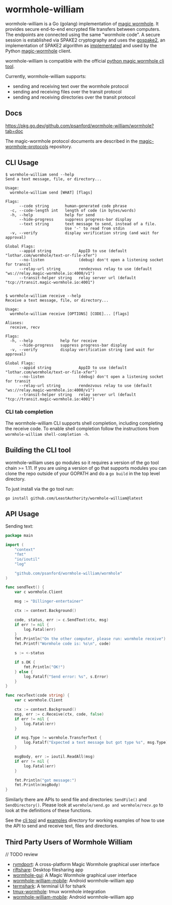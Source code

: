 # wormhole-william

wormhole-william is a Go (golang) implementation of [magic wormhole](https://magic-wormhole.readthedocs.io/en/latest/). It provides secure end-to-end encrypted file transfers between computers. The endpoints are connected using the same "wormhole code". A secure session is established via SPAKE2 cryptography and uses the [gospake2](https://salsa.debian.org/vasudev/gospake2), an implementation of SPAKE2 algorithm as [implementated](https://github.com/warner/python-spake2) and used by the Python [magic-wormhole](https://github.com/magic-wormhole/magic-wormhole) client. 

wormhole-william is compatible with the official [python magic wormhole cli tool](https://github.com/warner/magic-wormhole).

Currently, wormhole-william supports:
- sending and receiving text over the wormhole protocol
- sending and receiving files over the transit protocol
- sending and receiving directories over the transit protocol

## Docs

https://pkg.go.dev/github.com/psanford/wormhole-william/wormhole?tab=doc

The magic-wormhole protocol documents are described in the [magic-wormhole-protocols](https://github.com/magic-wormhole/magic-wormhole-protocols) repository.

## CLI Usage

```
$ wormhole-william send --help
Send a text message, file, or directory...

Usage:
  wormhole-william send [WHAT] [flags]

Flags:
      --code string       human-generated code phrase
  -c, --code-length int   length of code (in bytes/words)
  -h, --help              help for send
      --hide-progress     suppress progress-bar display
      --text string       text message to send, instead of a file.
                          Use '-' to read from stdin
  -v, --verify            display verification string (and wait for approval)

Global Flags:
      --appid string            AppID to use (default "lothar.com/wormhole/text-or-file-xfer")
      --no-listen               (debug) don't open a listening socket for transit
      --relay-url string        rendezvous relay to use (default "ws://relay.magic-wormhole.io:4000/v1")
      --transit-helper string   relay server url (default "tcp://transit.magic-wormhole.io:4001")


$ wormhole-william receive --help
Receive a text message, file, or directory...

Usage:
  wormhole-william receive [OPTIONS] [CODE]... [flags]

Aliases:
  receive, recv

Flags:
  -h, --help            help for receive
      --hide-progress   suppress progress-bar display
  -v, --verify          display verification string (and wait for approval)

Global Flags:
      --appid string            AppID to use (default "lothar.com/wormhole/text-or-file-xfer")
      --no-listen               (debug) don't open a listening socket for transit
      --relay-url string        rendezvous relay to use (default "ws://relay.magic-wormhole.io:4000/v1")
      --transit-helper string   relay server url (default "tcp://transit.magic-wormhole.io:4001")

```

### CLI tab completion

The wormhole-william CLI supports shell completion, including completing the receive code.
To enable shell completion follow the instructions from `wormhole-william shell-completion -h`.


## Building the CLI tool

wormhole-william uses go modules so it requires a version of the go tool chain >= 1.11. If you are using a version of go that supports modules you can clone the repo outside of your GOPATH and do a `go build` in the top level directory.

To just install via the go tool run:

```
go install github.com/LeastAuthority/wormhole-william@latest
```

## API Usage

Sending text:

```go
package main

import (
	"context"
	"fmt"
	"io/ioutil"
	"log"

	"github.com/psanford/wormhole-william/wormhole"
)

func sendText() {
	var c wormhole.Client

	msg := "Dillinger-entertainer"

	ctx := context.Background()

	code, status, err := c.SendText(ctx, msg)
	if err != nil {
		log.Fatal(err)
	}
	fmt.Println("On the other computer, please run: wormhole receive")
	fmt.Printf("Wormhole code is: %s\n", code)

	s := <-status

	if s.OK {
		fmt.Println("OK!")
	} else {
		log.Fatalf("Send error: %s", s.Error)
	}
}

func recvText(code string) {
	var c wormhole.Client

	ctx := context.Background()
	msg, err := c.Receive(ctx, code, false)
	if err != nil {
		log.Fatal(err)
	}

	if msg.Type != wormhole.TransferText {
		log.Fatalf("Expected a text message but got type %s", msg.Type)
	}

	msgBody, err := ioutil.ReadAll(msg)
	if err != nil {
		log.Fatal(err)
	}

	fmt.Println("got message:")
	fmt.Println(msgBody)
}
```

Similarly there are APIs to send file and directories: `SendFile()`
and `SendDirectory()`. Please look at `wormhole/send.go and
wormhole/recv.go` to look at the definitions of these functions.

See the [cli tool](https://github.com/psanford/wormhole-william/tree/master/cmd) and [examples](https://github.com/psanford/wormhole-william/tree/master/examples) directory for working examples of how to use the API to send and receive text, files and directories.

## Third Party Users of Wormhole William
  // TODO review
- [rymdport](https://github.com/Jacalz/rymdport): A cross-platform Magic Wormhole graphical user interface
- [riftshare](https://github.com/achhabra2/riftshare): Desktop filesharing app
- [wormhole-gui](https://github.com/Jacalz/wormhole-gui): A Magic Wormhole graphical user interface
- [wormhole-william-mobile](https://github.com/psanford/wormhole-william-mobile): Android wormhole-william app
- [termshark](https://github.com/gcla/termshark): A terminal UI for tshark
- [tmux-wormhole](https://github.com/gcla/tmux-wormhole): tmux wormhole integration
- [wormhole-william-mobile](https://github.com/psanford/wormhole-william-mobile): Android wormhole-william app
